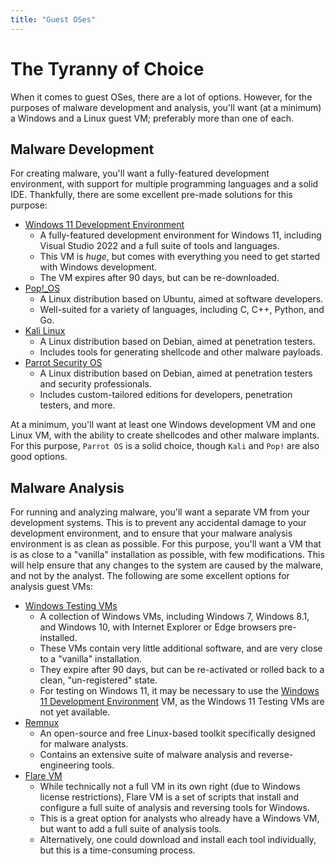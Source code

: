 ```yaml
---
title: "Guest OSes"
---
```


# The Tyranny of Choice

When it comes to guest OSes, there are a lot of options. However, for the purposes of malware development and analysis, you'll want (at a minimum) a Windows and a Linux guest VM; preferably more than one of each.

## Malware Development

For creating malware, you'll want a fully-featured development environment, with support for multiple programming languages and a solid IDE. Thankfully, there are some excellent pre-made solutions for this purpose:

* [Windows 11 Development Environment](https://developer.microsoft.com/en-us/windows/downloads/virtual-machines/)
    * A fully-featured development environment for Windows 11, including Visual Studio 2022 and a full suite of tools and languages.
    * This VM is _huge_, but comes with everything you need to get started with Windows development.
    * The VM expires after 90 days, but can be re-downloaded.
* [Pop!_OS](https://pop.system76.com/)
    * A Linux distribution based on Ubuntu, aimed at software developers.
    * Well-suited for a variety of languages, including C, C++, Python, and Go.
* [Kali Linux](https://www.kali.org/)
    * A Linux distribution based on Debian, aimed at penetration testers.
    * Includes tools for generating shellcode and other malware payloads.
* [Parrot Security OS](https://www.parrotsec.org/)
    * A Linux distribution based on Debian, aimed at penetration testers and security professionals.
    * Includes custom-tailored editions for developers, penetration testers, and more.

At a minimum, you'll want at least one Windows development VM and one Linux VM, with the ability to create shellcodes and other malware implants. For this purpose, `Parrot OS` is a solid choice, though `Kali` and `Pop!` are also good options.

## Malware Analysis

For running and analyzing malware, you'll want a separate VM from your development systems. This is to prevent any accidental damage to your development environment, and to ensure that your malware analysis environment is as clean as possible. For this purpose, you'll want a VM that is as close to a "vanilla" installation as possible, with few modifications. This will help ensure that any changes to the system are caused by the malware, and not by the analyst. The following are some excellent options for analysis guest VMs:

* [Windows Testing VMs](https://developer.microsoft.com/en-us/microsoft-edge/tools/vms/)
    * A collection of Windows VMs, including Windows 7, Windows 8.1, and Windows 10, with Internet Explorer or Edge browsers pre-installed.
    * These VMs contain very little additional software, and are very close to a "vanilla" installation.
    * They expire after 90 days, but can be re-activated or rolled back to a clean, "un-registered" state.
    * For testing on Windows 11, it may be necessary to use the [Windows 11 Development Environment](https://developer.microsoft.com/en-us/windows/downloads/virtual-machines/) VM, as the Windows 11 Testing VMs are not yet available.
* [Remnux](https://remnux.org/)
    * An open-source and free Linux-based toolkit specifically designed for malware analysts.
    * Contains an extensive suite of malware analysis and reverse-engineering tools.
* [Flare VM](https://github.com/mandiant/flare-vm)
    * While technically not a full VM in its own right (due to Windows license restrictions), Flare VM is a set of scripts that install and configure a full suite of analysis and reversing tools for Windows.
    * This is a great option for analysts who already have a Windows VM, but want to add a full suite of analysis tools.
    * Alternatively, one could download and install each tool individually, but this is a time-consuming process.